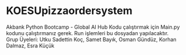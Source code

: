 # KOESUpizzaordersystem
Akbank Python Bootcamp - Global AI Hub  Kodu çalıştırmak için Main.py kodunu çalıştırmanız gerek. Run işlemleri bu dosyadan yapılacaktır.  
Grup Üyeleri: Utku Sadettin Koç, Samet Bayık, Osman Gündüz, Korhan Dalmaz, Esra Küçük
